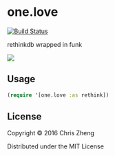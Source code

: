 # one.love

[![Build Status](https://travis-ci.org/zcaudate/one.love.png?branch=master)](https://travis-ci.org/zcaudate/one.love)

rethinkdb wrapped in funk

![](https://raw.githubusercontent.com/zcaudate/one.love/master/bob-marley.jpg)

## Usage

```clojure
(require '[one.love :as rethink])
```

## License

Copyright © 2016 Chris Zheng

Distributed under the MIT License